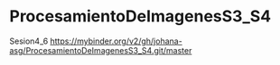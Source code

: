 # ProcesamientoDeImagenesS3_S4
Sesion4_6
https://mybinder.org/v2/gh/johana-asg/ProcesamientoDeImagenesS3_S4.git/master
